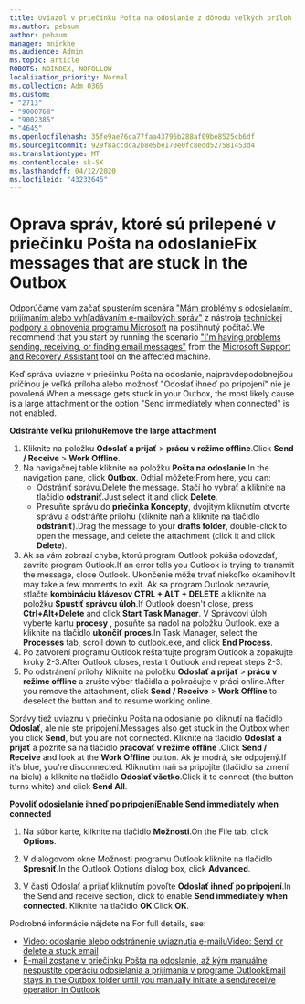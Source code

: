 ```yaml
---
title: Uviazol v priečinku Pošta na odoslanie z dôvodu veľkých príloh
ms.author: pebaum
author: pebaum
manager: mnirkhe
ms.audience: Admin
ms.topic: article
ROBOTS: NOINDEX, NOFOLLOW
localization_priority: Normal
ms.collection: Adm_O365
ms.custom:
- "2713"
- "9000768"
- "9002385"
- "4645"
ms.openlocfilehash: 35fe9ae76ca77faa43796b288af09be8525cb6df
ms.sourcegitcommit: 929f8accdca2b8e5be170e0fc8edd527581453d4
ms.translationtype: MT
ms.contentlocale: sk-SK
ms.lasthandoff: 04/12/2020
ms.locfileid: "43232645"
---
```

# <a name="fix-messages-that-are-stuck-in-the-outbox"></a><span data-ttu-id="a5482-102">Oprava správ, ktoré sú prilepené v priečinku Pošta na odoslanie</span><span class="sxs-lookup"><span data-stu-id="a5482-102">Fix messages that are stuck in the Outbox</span></span>

<span data-ttu-id="a5482-103">Odporúčame vám začať spustením scenára ["Mám problémy s odosielaním, prijímaním alebo vyhľadávaním e-mailových správ"](https://aka.ms/SaRA-OutlookSendReceive) z nástroja [technickej podpory a obnovenia programu Microsoft](https://diagnostics.office.com/#/) na postihnutý počítač.</span><span class="sxs-lookup"><span data-stu-id="a5482-103">We recommend that you start by running the scenario ["I'm having problems sending, receiving, or finding email messages"](https://aka.ms/SaRA-OutlookSendReceive) from the [Microsoft Support and Recovery Assistant](https://diagnostics.office.com/#/) tool on the affected machine.</span></span>

<span data-ttu-id="a5482-104">Keď správa uviazne v priečinku Pošta na odoslanie, najpravdepodobnejšou príčinou je veľká príloha alebo možnosť "Odoslať ihneď po pripojení" nie je povolená.</span><span class="sxs-lookup"><span data-stu-id="a5482-104">When a message gets stuck in your Outbox, the most likely cause is a large attachment or the option "Send immediately when connected" is not enabled.</span></span>

<span data-ttu-id="a5482-105">**Odstráňte veľkú prílohu**</span><span class="sxs-lookup"><span data-stu-id="a5482-105">**Remove the large attachment**</span></span>

1. <span data-ttu-id="a5482-106">Kliknite na položku **Odoslať a prijať** > **prácu v režime offline**.</span><span class="sxs-lookup"><span data-stu-id="a5482-106">Click **Send / Receive** > **Work Offline**.</span></span> 
2. <span data-ttu-id="a5482-107">Na navigačnej table kliknite na položku **Pošta na odoslanie**.</span><span class="sxs-lookup"><span data-stu-id="a5482-107">In the navigation pane, click **Outbox**.</span></span> <span data-ttu-id="a5482-108">Odtiaľ môžete:</span><span class="sxs-lookup"><span data-stu-id="a5482-108">From here, you can:</span></span> 
    - <span data-ttu-id="a5482-109">Odstrániť správu.</span><span class="sxs-lookup"><span data-stu-id="a5482-109">Delete the message.</span></span> <span data-ttu-id="a5482-110">Stačí ho vybrať a kliknite na tlačidlo **odstrániť**.</span><span class="sxs-lookup"><span data-stu-id="a5482-110">Just select it and click **Delete**.</span></span>
    - <span data-ttu-id="a5482-111">Presuňte správu do **priečinka Koncepty**, dvojitým kliknutím otvorte správu a odstráňte prílohu (kliknite naň a kliknite na tlačidlo **odstrániť**).</span><span class="sxs-lookup"><span data-stu-id="a5482-111">Drag the message to your **drafts folder**, double-click to open the message, and delete the attachment (click it and click **Delete**).</span></span>
3. <span data-ttu-id="a5482-112">Ak sa vám zobrazí chyba, ktorú program Outlook pokúša odovzdať, zavrite program Outlook.</span><span class="sxs-lookup"><span data-stu-id="a5482-112">If an error tells you Outlook is trying to transmit the message, close Outlook.</span></span> <span data-ttu-id="a5482-113">Ukončenie môže trvať niekoľko okamihov.</span><span class="sxs-lookup"><span data-stu-id="a5482-113">It may take a few moments to exit.</span></span> <span data-ttu-id="a5482-114">Ak sa program Outlook nezavrie, stlačte **kombináciu klávesov CTRL + ALT + DELETE** a kliknite na položku **Spustiť správcu úloh**.</span><span class="sxs-lookup"><span data-stu-id="a5482-114">If Outlook doesn't close, press **Ctrl+Alt+Delete** and click **Start Task Manager**.</span></span> <span data-ttu-id="a5482-115">V Správcovi úloh vyberte kartu **procesy** , posuňte sa nadol na položku Outlook. exe a kliknite na tlačidlo **ukončiť proces**.</span><span class="sxs-lookup"><span data-stu-id="a5482-115">In Task Manager, select the **Processes** tab, scroll down to outlook.exe, and click **End Process**.</span></span>
4. <span data-ttu-id="a5482-116">Po zatvorení programu Outlook reštartujte program Outlook a zopakujte kroky 2-3.</span><span class="sxs-lookup"><span data-stu-id="a5482-116">After Outlook closes, restart Outlook and repeat steps 2-3.</span></span> 
5. <span data-ttu-id="a5482-117">Po odstránení prílohy kliknite na položku **Odoslať a prijať** > **prácu v režime offline** a zrušte výber tlačidla a pokračujte v práci online.</span><span class="sxs-lookup"><span data-stu-id="a5482-117">After you remove the attachment, click **Send / Receive** > **Work Offline** to deselect the button and to resume working online.</span></span> 

<span data-ttu-id="a5482-118">Správy tiež uviaznu v priečinku Pošta na odoslanie po kliknutí na tlačidlo **Odoslať**, ale nie ste pripojení.</span><span class="sxs-lookup"><span data-stu-id="a5482-118">Messages also get stuck in the Outbox when you click **Send**, but you are not connected.</span></span> <span data-ttu-id="a5482-119">Kliknite na tlačidlo **Odoslať a prijať** a pozrite sa na tlačidlo **pracovať v režime offline** .</span><span class="sxs-lookup"><span data-stu-id="a5482-119">Click **Send / Receive** and look at the **Work Offline** button.</span></span> <span data-ttu-id="a5482-120">Ak je modrá, ste odpojený.</span><span class="sxs-lookup"><span data-stu-id="a5482-120">If it's blue, you're disconnected.</span></span> <span data-ttu-id="a5482-121">Kliknutím naň sa pripojíte (tlačidlo sa zmení na bielu) a kliknite na tlačidlo **Odoslať všetko**.</span><span class="sxs-lookup"><span data-stu-id="a5482-121">Click it to connect (the button turns white) and click **Send All**.</span></span>
 
<span data-ttu-id="a5482-122">**Povoliť odosielanie ihneď po pripojení**</span><span class="sxs-lookup"><span data-stu-id="a5482-122">**Enable Send immediately when connected**</span></span>
 
1. <span data-ttu-id="a5482-123">Na súbor karte, kliknite na tlačidlo **Možnosti**.</span><span class="sxs-lookup"><span data-stu-id="a5482-123">On the File tab, click **Options**.</span></span>

2. <span data-ttu-id="a5482-124">V dialógovom okne Možnosti programu Outlook kliknite na tlačidlo **Spresniť**.</span><span class="sxs-lookup"><span data-stu-id="a5482-124">In the Outlook Options dialog box, click **Advanced**.</span></span>

3. <span data-ttu-id="a5482-125">V časti Odoslať a prijať kliknutím povoľte **Odoslať ihneď po pripojení**.</span><span class="sxs-lookup"><span data-stu-id="a5482-125">In the Send and receive section, click to enable **Send immediately when connected**.</span></span> <span data-ttu-id="a5482-126">Kliknite na tlačidlo **OK**.</span><span class="sxs-lookup"><span data-stu-id="a5482-126">Click **OK**.</span></span>
 
<span data-ttu-id="a5482-127">Podrobné informácie nájdete na:</span><span class="sxs-lookup"><span data-stu-id="a5482-127">For full details, see:</span></span>
- [<span data-ttu-id="a5482-128">Video: odoslanie alebo odstránenie uviaznutia e-mailu</span><span class="sxs-lookup"><span data-stu-id="a5482-128">Video: Send or delete a stuck email</span></span>](https://support.office.com/article/Video-Send-or-delete-an-email-stuck-in-your-outbox-26d5d34a-4e5f-444a-a9e8-44db04a94dec) 
- [<span data-ttu-id="a5482-129">E-mail zostane v priečinku Pošta na odoslanie, až kým manuálne nespustíte operáciu odosielania a prijímania v programe Outlook</span><span class="sxs-lookup"><span data-stu-id="a5482-129">Email stays in the Outbox folder until you manually initiate a send/receive operation in Outlook</span></span>](https://support.microsoft.com/help/2797572/email-stays-in-the-outbox-folder-until-you-manually-initiate-a-send-re)
